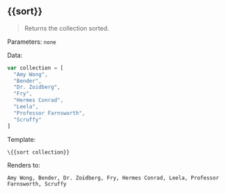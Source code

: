 ## \{{sort}}

> Returns the collection sorted.

Parameters: `none`

Data:

```js
var collection = [
  "Amy Wong",
  "Bender",
  "Dr. Zoidberg",
  "Fry",
  "Hermes Conrad",
  "Leela",
  "Professor Farnsworth",
  "Scruffy"
]
```
Template:

```handlebars
\{{sort collection}}
```

Renders to:

```
Amy Wong, Bender, Dr. Zoidberg, Fry, Hermes Conrad, Leela, Professor Farnsworth, Scruffy
```